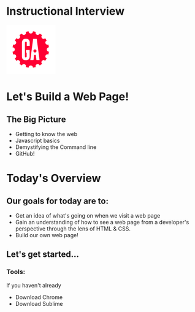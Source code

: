# Instructional Interview
![ga](ga_cog.png) <br>

# Let's Build a Web Page!

## The Big Picture

- Getting to know the web
- Javascript basics
- Demystifying the Command line
- GitHub!

# Today's Overview

## Our goals for today are to:
- Get an idea of what's going on when we visit a web page
- Gain an understanding of how to see a web page from a developer's perspective through the lens of HTML & CSS.
- Build our own web page!

## Let's get started...

### Tools:

If you haven't already
- Download Chrome
- Download Sublime
